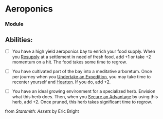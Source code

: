 # Aeroponics
### Module


## Abilities:


- [ ] You have a high yield aeroponics bay to enrich your food supply. When you [Resupply](Resupply.md) at a settlement in need of fresh food, add +1 or take +2 momentum on a hit. The food takes some time to regrow.

- [ ] You have cultivated part of the bay into a meditative arboretum. Once per journey when you [Undertake an Expedition](Undertake_an_Expedition.md), you may take time to recenter yourself and [Hearten](Hearten.md). If you do, add +2.

- [ ] You have an ideal growing environment for a specialized herb. Envision what this herb does. Then, when you [Secure an Advantage](4._Moves/Adventure/Secure_an_Advantage.md) by using this herb, add +2. Once pruned, this herb takes significant time to regrow.



from *Starsmith: Assets* by Eric Bright